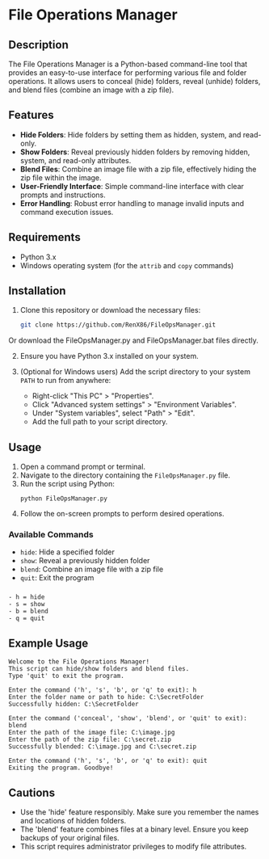 # File Operations Manager

## Description
The File Operations Manager is a Python-based command-line tool that provides an easy-to-use interface for performing various file and folder operations. It allows users to conceal (hide) folders, reveal (unhide) folders, and blend files (combine an image with a zip file).

## Features
- **Hide Folders**: Hide folders by setting them as hidden, system, and read-only.
- **Show Folders**: Reveal previously hidden folders by removing hidden, system, and read-only attributes.
- **Blend Files**: Combine an image file with a zip file, effectively hiding the zip file within the image.
- **User-Friendly Interface**: Simple command-line interface with clear prompts and instructions.
- **Error Handling**: Robust error handling to manage invalid inputs and command execution issues.

## Requirements
- Python 3.x
- Windows operating system (for the `attrib` and `copy` commands)

## Installation
1. Clone this repository or download the necessary files:
   ```bash
   git clone https://github.com/RenX86/FileOpsManager.git
Or download the FileOpsManager.py and FileOpsManager.bat files directly.

2. Ensure you have Python 3.x installed on your system.

3. (Optional for Windows users) Add the script directory to your system `PATH` to run from anywhere:
   - Right-click "This PC" > "Properties".
   - Click "Advanced system settings" > "Environment Variables".
   - Under "System variables", select "Path" > "Edit".
   - Add the full path to your script directory.

## Usage
1. Open a command prompt or terminal.
2. Navigate to the directory containing the `FileOpsManager.py` file.
3. Run the script using Python:
   ```
   python FileOpsManager.py
   ```
4. Follow the on-screen prompts to perform desired operations.

### Available Commands

- `hide`: Hide a specified folder
- `show`: Reveal a previously hidden folder
- `blend`: Combine an image file with a zip file
- `quit`: Exit the program

###
```
- h = hide
- s = show
- b = blend
- q = quit
```
## Example Usage
```
Welcome to the File Operations Manager!
This script can hide/show folders and blend files.
Type 'quit' to exit the program.

Enter the command ('h', 's', 'b', or 'q' to exit): h
Enter the folder name or path to hide: C:\SecretFolder
Successfully hidden: C:\SecretFolder

Enter the command ('conceal', 'show', 'blend', or 'quit' to exit): blend
Enter the path of the image file: C:\image.jpg
Enter the path of the zip file: C:\secret.zip
Successfully blended: C:\image.jpg and C:\secret.zip

Enter the command ('h', 's', 'b', or 'q' to exit): quit
Exiting the program. Goodbye!
```

## Cautions
- Use the 'hide' feature responsibly. Make sure you remember the names and locations of hidden folders.
- The 'blend' feature combines files at a binary level. Ensure you keep backups of your original files.
- This script requires administrator privileges to modify file attributes.

